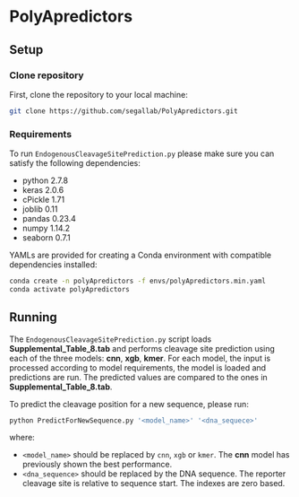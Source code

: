 # PolyApredictors
## Setup
### Clone repository
First, clone the repository to your local machine:

```bash
git clone https://github.com/segallab/PolyApredictors.git
```

### Requirements
To run `EndogenousCleavageSitePrediction.py` please make sure you can satisfy the following dependencies: 

- python 2.7.8
- keras 2.0.6
- cPickle 1.71
- joblib 0.11
- pandas 0.23.4
- numpy 1.14.2
- seaborn 0.7.1

YAMLs are provided for creating a Conda environment with compatible dependencies installed:

```bash
conda create -n polyApredictors -f envs/polyApredictors.min.yaml
conda activate polyApredictors
```

## Running
The `EndogenousCleavageSitePrediction.py` script loads **Supplemental_Table_8.tab** and performs cleavage site prediction using each of the three models: **cnn**, **xgb**, **kmer**. For each model, the input is processed according to model requirements, the model is loaded and predictions are run. The predicted values are compared to the ones in **Supplemental_Table_8.tab**.

To predict the cleavage position for a new sequence, please run:
```bash
python PredictForNewSequence.py '<model_name>' '<dna_sequece>'
```

where:
* `<model_name>` should be replaced by `cnn`, `xgb` or `kmer`. The **cnn** model has previously shown the best performance.
* `<dna_sequence>` should be replaced by the DNA sequence. The reporter cleavage site is relative to sequence start. The indexes are zero based.
